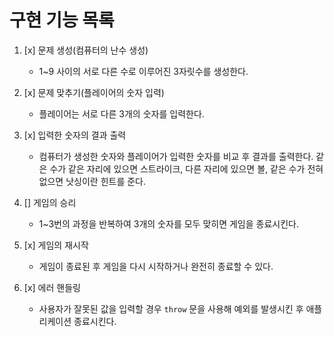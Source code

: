 # 구현 기능 목록

1. [x] 문제 생성(컴퓨터의 난수 생성)
    - 1~9 사이의 서로 다른 수로 이루어진 3자릿수를 생성한다.

2. [x] 문제 맞추기(플레이어의 숫자 입력)
    - 플레이어는 서로 다른 3개의 숫자를 입력한다.

3. [x] 입력한 숫자의 결과 출력
    - 컴퓨터가 생성한 숫자와 플레이어가 입력한 숫자를 비교 후 결과를 출력한다. 같은 수가 같은 자리에 있으면 스트라이크, 다른 자리에 있으면 볼, 같은 수가 전혀 없으면 낫싱이란 힌트를 준다.

4. [] 게임의 승리
    - 1~3번의 과정을 반복하여 3개의 숫자를 모두 맞히면 게임을 종료시킨다.

5. [x] 게임의 재시작
    - 게임이 종료된 후 게임을 다시 시작하거나 완전히 종료할 수 있다.

6. [x] 에러 핸들링
    - 사용자가 잘못된 값을 입력할 경우 `throw` 문을 사용해 예외를 발생시킨 후 애플리케이션 종료시킨다.